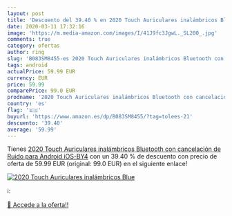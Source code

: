 ```yaml
---
layout: post
title: 'Descuento del 39.40 % en 2020 Touch Auriculares inalámbricos Blue'
date: 2020-03-11 17:32:16
image: 'https://m.media-amazon.com/images/I/41J9fc3JgwL._SL200_.jpg'
comments: true
category: ofertas
author: ring
slug: 'B083SM8455-es 2020 Touch Auriculares inalámbricos Bluetooth con...'
tags: android
actualPrice: 59.99 EUR
currency: EUR
price: 59.99
comparePrice: 99.0 EUR
prodname: '2020 Touch Auriculares inalámbricos Bluetooth con cancelación de Ruido para Android iOS-BY4'
country: 'es'
flag: '🇪🇸'
buyurl: 'https://www.amazon.es/dp/B083SM8455/?tag=tolees-21'
descuento: '39.40'
average: '59.99'
---
```


Tienes [2020 Touch Auriculares inalámbricos Bluetooth con cancelación de Ruido para Android iOS-BY4](https://www.amazon.es/dp/B083SM8455/?tag=tolees-21) con un 39.40 % de descuento con precio de oferta de 59.99 EUR (original: 99.0 EUR) en el siguiente enlace!

[![2020 Touch Auriculares inalámbricos Blue](https://m.media-amazon.com/images/I/41J9fc3JgwL._SL200_.jpg)](https://www.amazon.es/dp/B083SM8455/?tag=tolees-21)

ℹ️:


[🛒 Accede a la oferta!!](https://www.amazon.es/dp/B083SM8455/?tag=tolees-21)
